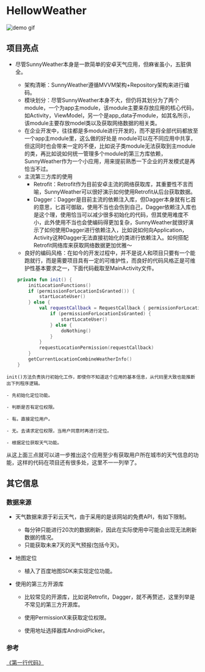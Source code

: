 # HellowWeather

![demo gif]()

## 项目亮点
- 尽管SunnyWeather本身是一款简单的安卓天气应用，但麻雀虽小，五脏俱全。

    - 架构清晰：SunnyWeather遵循MVVM架构+Repository架构来进行编码。
    - 模块划分：尽管SunnyWeather本身不大，但仍将其划分为了两个module，一个为app主module，该module主要来存放应用的核心代码，如Activity，ViewModel，另一个是app_data子module，如其名所示，该module主要存放model类以及获取网络数据的相关类。
    - 在企业开发中，往往都是多module进行开发的，而不是将全部代码都放至一个app主module里，这么做的好处是     module可以在不同应用中共享，但这同时也会带来一定的不便，比如说子类module无法获取到主module的类，再比如说如何统一管理多个module的第三方库依赖，SunnyWeather作为一个小应用，用来提前熟悉一下企业的开发模式是再恰当不过。
    - 主流第三方库的使用
        - Retrofit：Retrofit作为目前安卓主流的网络获取库，其重要性不言而喻，SunnyWeather可以很好演示如何使用Retrofit从后台获取数据。
        - Dagger：Dagger是目前主流的依赖注入库，但Dagger本身就有匕首的意思，匕首可御敌，使用不当也会伤到自己，Dagger依赖注入库也是这个理，使用恰当可以减少很多初始化的代码，但其使用难度不小，此外使用不当也会使编码得更加复杂，SunnyWeather就很好演示了如何使用Dagger进行依赖注入，比如说如何向Application，Activity这种Dagger无法直接初始化的类进行依赖注入。如何搭配Retrofit网络库来获取网络数据更加优雅～
    - 良好的编码风格：在如今的开发过程中，并不是说人和项目只要有一个能跑就行，而是需要项目具有一定的可维护性，而良好的代码风格正是可维护性基本要求之一，下面代码截取至MainActivity文件。

``` kotlin
    private fun init() {
        initLocationFunctions()
        if (permissionForLocationIsGranted()) {
            startLocateUser()
        } else {
            val requestCallback = RequestCallback { permissionForLocationIsGranted, _, _ ->
                if (permissionForLocationIsGranted) {
                    startLocateUser()
                } else {
                    doNothing()
                }
            }
            requestLocationPermission(requestCallback)
        }
        getCurrentLocationCombineWeatherInfo()
    }
```

    init()方法负责执行初始化工作，即使你不知道这个应用的基本信息，从代码里大致也能推断出下列程序逻辑。

    - 先初始化定位功能。

    - 判断是否有定位权限。

    - 有。直接定位用户。

    - 无。去请求定位权限，当用户同意时再进行定位。
    
    - 根据定位获取天气功能。

从这上面三点就可以进一步推出这个应用至少有获取用户所在城市的天气信息的功能，这样的代码在项目还有很多处，这里不一一列举了。

## 其它信息

### 数据来源

- 天气数据来源于彩云天气，由于采用的是该网站的免费API，有如下限制。

    - 每分钟只能进行20次的数据刷新，因此在实际使用中可能会出现无法刷新数据的情况。
    - 只能获取未来7天的天气预报(包括今天)。
    
- 地图定位

    - 植入了百度地图SDK来实现定位功能。
- 使用的第三方开源库

    - 比较常见的开源库，比如说Retrofit，Dagger，就不再赘述，这里列举是不常见的第三方开源库。

    - 使用PermissionX来获取定位权限。
    - 使用地址选择器库AndroidPicker。
    
### 参考

<a href = "https://blog.csdn.net/guolin_blog/article/details/105233078">《第一行代码》</a>